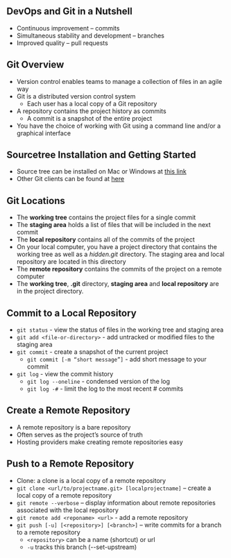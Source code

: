 ## DevOps and Git in a Nutshell
* Continuous improvement – commits
* Simultaneous stability and development – branches
* Improved quality – pull requests

## Git Overview
* Version control enables teams to manage a collection of files in an agile way
* Git is a distributed version control system
  * Each user has a local copy of a Git repository
* A repository contains the project history as commits
  * A commit is a snapshot of the entire project
* You have the choice of working with Git using a command line and/or a graphical interface

## Sourcetree Installation and Getting Started
* Source tree can be installed on Mac or Windows at 
[this link](https://www.sourcetree.app.com/)
* Other Git clients can be found at 
[here](https://git-scm.com/downloads/guis)

## Git Locations
* The **working tree** contains the project files for a single commit
* The **staging area** holds a list of files that will be included in the next commit
* The **local repository** contains all of the commits of the project
* On your local computer, you have a project directory that contains the working tree as well as a *hidden.git* directory. The staging area and local repository are located in this directory
* The **remote repository** contains the commits of the project on a remote computer
* The **working tree**, **.git** directory, **staging area** and **local repository** are in the project directory.

## Commit to a Local Repository
* `git status` - view the status of files in the working tree and staging area
* `git add <file-or-directory>` - add untracked or modified files to the staging area
* `git commit` - create a snapshot of the current project
  * `git commit [-m “short message”]` - add short message to your commit
* `git log` - view the commit history
  * `git log --oneline` - condensed version of the log
  * `git log -#` - limit the log to the most recent # commits
  
## Create a Remote Repository
* A remote repository is a bare repository
*	Often serves as the project’s source of truth
*	Hosting providers make creating remote repositories easy

## Push to a Remote Repository
*	Clone: a clone is a local copy of a remote repository
*	`git clone <url/to/projectname.git> [localprojectname]` – create a local copy of a remote repository
*	`git remote --verbose` – display information about remote repositories associated with the local repository
*	`git remote add <reponame> <url>` - add a remote repository
* `git push [-u] [<repository>] [<branch>]` – write commits for a branch to a remote repository
  * `<repository>` can be a name (shortcut) or url
  * `-u` tracks this branch (--set-upstream)






